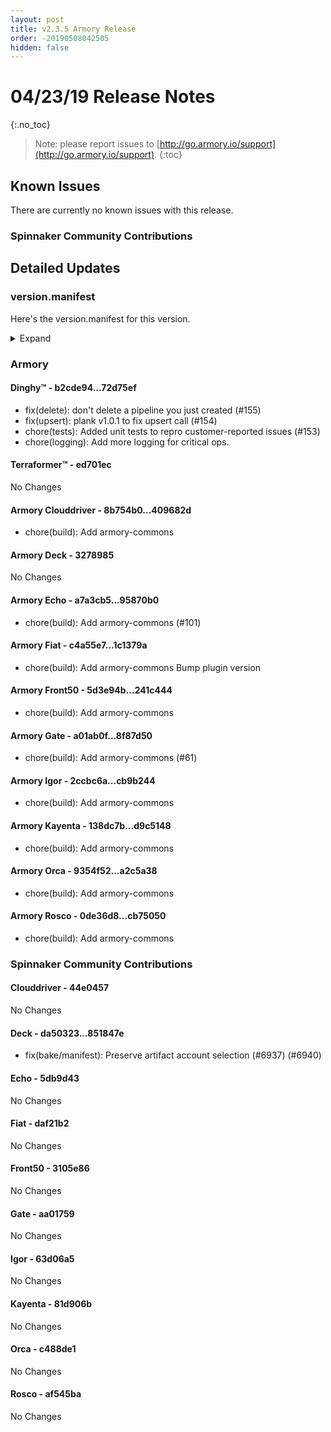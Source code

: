 ```yaml
---
layout: post
title: v2.3.5 Armory Release
order: -20190508042505
hidden: false
---
```


# 04/23/19 Release Notes
{:.no_toc}

> Note: please report issues to [http://go.armory.io/support](http://go.armory.io/support).
{:toc}



## Known Issues
There are currently no known issues with this release.

###  Spinnaker Community Contributions
## Detailed Updates

### version.manifest
Here's the version.manifest for this version.
<details><summary>Expand</summary>
<pre class="highlight">
<code>export jenkins_build_number=441
export packager_version=f4bca65
export oss_release_type=stable
export armoryspinnaker_version=2.3.5-rc441
export armoryspinnaker_version_manifest_url=https://s3-us-west-2.amazonaws.com/armory-web/install/release/armoryspinnaker-v2.3.5-rc441-version.manifest
export deck_version=2.7.9-851847e-stable10
export deck_armory_version=2.7.9-3278985-851847e-rc31
export igor_armory_version=1.1.1-cb9b244-63d06a5-rc173
export kork_version=4.0.2-13d0531-stable53
export igor_version=1.1.1-63d06a5-stable162
export armory_commons_version=0.0.2-0ae4580-rc17
export front50_armory_version=0.15.2-241c444-3105e86-rc105
export front50_version=0.15.2-3105e86-stable162
export clouddriver_version=4.3.9-44e0457-stable165
export clouddriver_armory_version=4.3.9-409682d-44e0457-rc177
export spinnaker_monitoring_version=0.11.2-232c84a-rc5
export echo_version=2.3.1-5db9d43-stable165
export echo_armory_version=2.3.1-95870b0-5db9d43-rc133
export kayenta_version=0.6.1-81d906b-stable162
export kayenta_armory_version=0.6.1-d9c5148-81d906b-rc171
export dinghy_version=0.0.2-72d75ef-rc50
export rosco_armory_version=0.10.0-cb75050-af545ba-rc169
export rosco_version=0.10.0-af545ba-stable162
export gate_armory_version=1.5.3-8f87d50-aa01759-rc175
export gate_version=1.5.3-aa01759-stable164
export terraformer_version=0.0.1-ed701ec-rc9
export orca_armory_version=2.4.2-a2c5a38-c488de1-rc174
export orca_version=2.4.2-c488de1-stable163
export fiat_armory_version=1.3.2-1c1379a-daf21b2-rc179
export fiat_version=1.3.2-daf21b2-stable166</code>
</pre>
</details>

### Armory
#### Dinghy&trade; - b2cde94...72d75ef
 - fix(delete): don't delete a pipeline you just created (#155)
 - fix(upsert): plank v1.0.1 to fix upsert call (#154)
 - chore(tests): Added unit tests to repro customer-reported issues (#153)
 - chore(logging): Add more logging for critical ops.
 
#### Terraformer&trade; - ed701ec
No Changes

#### Armory Clouddriver  - 8b754b0...409682d
 - chore(build): Add armory-commons

#### Armory Deck  - 3278985
No Changes

#### Armory Echo  - a7a3cb5...95870b0
 - chore(build): Add armory-commons (#101)

#### Armory Fiat  - c4a55e7...1c1379a
 - chore(build): Add armory-commons Bump plugin version

#### Armory Front50  - 5d3e94b...241c444
 - chore(build): Add armory-commons

#### Armory Gate  - a01ab0f...8f87d50
 - chore(build): Add armory-commons (#61)

#### Armory Igor  - 2ccbc6a...cb9b244
 - chore(build): Add armory-commons

#### Armory Kayenta  - 138dc7b...d9c5148
 - chore(build): Add armory-commons

#### Armory Orca  - 9354f52...a2c5a38
 - chore(build): Add armory-commons

#### Armory Rosco  - 0de36d8...cb75050
 - chore(build): Add armory-commons

###  Spinnaker Community Contributions

#### Clouddriver  - 44e0457
No Changes

#### Deck  - da50323...851847e
 - fix(bake/manifest): Preserve artifact account selection (#6937) (#6940)

#### Echo  - 5db9d43
No Changes

#### Fiat  - daf21b2
No Changes

#### Front50  - 3105e86
No Changes

#### Gate  - aa01759
No Changes

#### Igor  - 63d06a5
No Changes

#### Kayenta  - 81d906b
No Changes

#### Orca  - c488de1
No Changes

#### Rosco  - af545ba
No Changes
